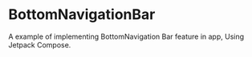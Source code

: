 # BottomNavigationBar
A example of implementing BottomNavigation Bar feature in app,
Using Jetpack Compose.
